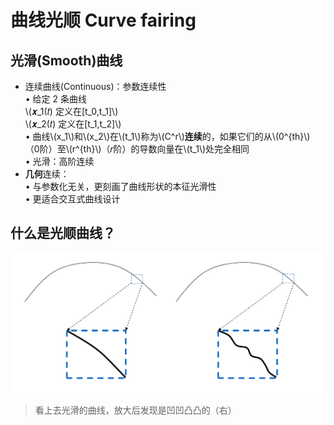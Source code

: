 # 曲线光顺 Curve fairing   

## 光滑(Smooth)曲线    

* 连续曲线(Continuous)：参数连续性    
• 给定 2 条曲线     
\\(𝒙_1(𝑡) 定义在[t_0,t_1]\\)     
\\(𝒙_2(𝑡) 定义在[t_1,t_2]\\)   
• 曲线\\(x_1\\)和\\(x_2\\)在\\(t_1\\)称为\\(C^r\\)**连续**的，如果它们的从\\(0^{th}\\) （0阶）至\\(r^{th}\\)（𝑟阶）的导数向量在\\(t_1\\)处完全相同     
• 光滑：高阶连续    
* **几何**连续：   
• 与参数化无关，更刻画了曲线形状的本征光滑性     
• 更适合交互式曲线设计     


## 什么是光顺曲线？         

![](../assets/光顺1.png) 

> 看上去光滑的曲线，放大后发现是凹凹凸凸的（右）